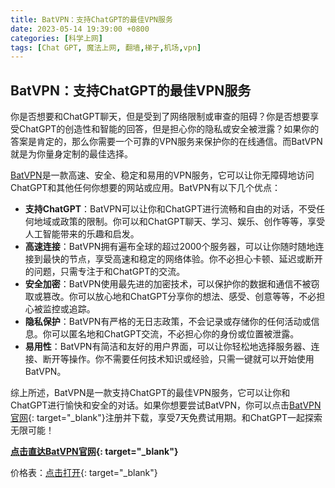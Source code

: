 ```yaml
---
title: BatVPN：支持ChatGPT的最佳VPN服务
date: 2023-05-14 19:39:00 +0800
categories: [科学上网]
tags: [Chat GPT, 魔法上网, 翻墙,梯子,机场,vpn]
---
```


## BatVPN：支持ChatGPT的最佳VPN服务

你是否想要和ChatGPT聊天，但是受到了网络限制或审查的阻碍？你是否想要享受ChatGPT的创造性和智能的回答，但是担心你的隐私或安全被泄露？如果你的答案是肯定的，那么你需要一个可靠的VPN服务来保护你的在线通信。而BatVPN就是为你量身定制的最佳选择。

[BatVPN](https://bat.vpnb.net/register?code=niedzfs)是一款高速、安全、稳定和易用的VPN服务，它可以让你无障碍地访问ChatGPT和其他任何你想要的网站或应用。BatVPN有以下几个优点：

- **支持ChatGPT**：BatVPN可以让你和ChatGPT进行流畅和自由的对话，不受任何地域或政策的限制。你可以和ChatGPT聊天、学习、娱乐、创作等等，享受人工智能带来的乐趣和启发。
- **高速连接**：BatVPN拥有遍布全球的超过2000个服务器，可以让你随时随地连接到最快的节点，享受高速和稳定的网络体验。你不必担心卡顿、延迟或断开的问题，只需专注于和ChatGPT的交流。
- **安全加密**：BatVPN使用最先进的加密技术，可以保护你的数据和通信不被窃取或篡改。你可以放心地和ChatGPT分享你的想法、感受、创意等等，不必担心被监控或追踪。
- **隐私保护**：BatVPN有严格的无日志政策，不会记录或存储你的任何活动或信息。你可以匿名地和ChatGPT交流，不必担心你的身份或位置被泄露。
- **易用性**：BatVPN有简洁和友好的用户界面，可以让你轻松地选择服务器、连接、断开等操作。你不需要任何技术知识或经验，只需一键就可以开始使用BatVPN。

综上所述，BatVPN是一款支持ChatGPT的最佳VPN服务，它可以让你和ChatGPT进行愉快和安全的对话。如果你想要尝试BatVPN，你可以点击[BatVPN官网](https://bat.vpnb.net/register?code=niedzfs){: target="_blank"}注册并下载，享受7天免费试用期。和ChatGPT一起探索无限可能！

**[点击直达BatVPN官网](https://bat.vpnb.net/register?code=niedzfs){: target="_blank"}**

价格表：[点击打开](https://cdn.staticaly.com/gh/haofx/dz-images-picx@master/haofx/dz-batvpn.4brjhxe20he0.png){: target="_blank"}
